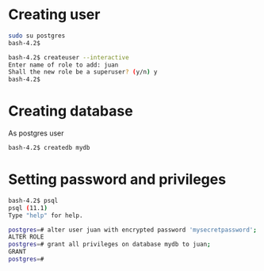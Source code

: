 <!-- TITLE: Creating users / databases -->

# Creating user

```sh
sudo su postgres
bash-4.2$ 

bash-4.2$ createuser --interactive
Enter name of role to add: juan  
Shall the new role be a superuser? (y/n) y
bash-4.2$
```

# Creating database
As postgres user


```sh
bash-4.2$ createdb mydb
```

# Setting password and privileges


```sh
bash-4.2$ psql
psql (11.1)
Type "help" for help.

postgres=# alter user juan with encrypted password 'mysecretpassword';
ALTER ROLE
postgres=# grant all privileges on database mydb to juan; 
GRANT
postgres=# 
```

